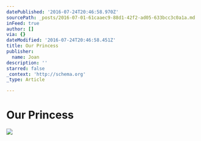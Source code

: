 ```yaml
---
datePublished: '2016-07-24T20:46:58.970Z'
sourcePath: _posts/2016-07-01-61caaec9-88d1-42f2-ad05-633bcc3c0a1a.md
inFeed: true
author: []
via: {}
dateModified: '2016-07-24T20:46:58.451Z'
title: Our Princess
publisher:
  name: Joan
description: ''
starred: false
_context: 'http://schema.org'
_type: Article

---
```

# Our Princess
![](https://imgflo.herokuapp.com/graph/vahj1ThiexotieMo/42c8c70688043198f6b934f607f409c8/croprotate.jpg?cropheight=1593&cropwidth=1194&degrees=0&input=https%3A%2F%2Fthe-grid-user-content.s3-us-west-2.amazonaws.com%2Fe9171edf-0008-4f76-b985-ce6358cbeb92.jpg&x=0&y=0)